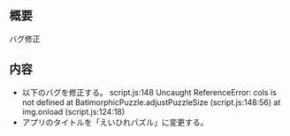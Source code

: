## 概要
バグ修正

## 内容
- 以下のバグを修正する。
script.js:148 Uncaught ReferenceError: cols is not defined
    at BatimorphicPuzzle.adjustPuzzleSize (script.js:148:56)
    at img.onload (script.js:124:18)
- アプリのタイトルを「えいひれパズル」に変更する。